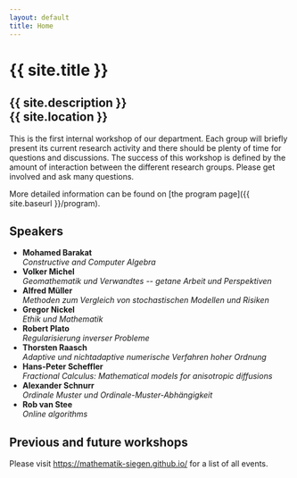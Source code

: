 ```yaml
---
layout: default
title: Home
---
```


# {{ site.title }}

## {{ site.description }}<br> {{ site.location }}

<!-- ## The idea of this workshop series in general -->

This is the first internal workshop of our department.
Each group will briefly present its current research activity and there should be plenty of time for questions and discussions.
The success of this workshop is defined by the amount of interaction between the different research groups. Please get involved and ask many questions.

More detailed information can be found on [the program page]({{ site.baseurl }}/program).

## Speakers

* **Mohamed Barakat** <br/>
  *Constructive and Computer Algebra*
* **Volker Michel** <br/>
  *Geomathematik und Verwandtes -- getane Arbeit und Perspektiven*
* **Alfred Müller** <br/>
  *Methoden zum Vergleich von stochastischen Modellen und Risiken*
* **Gregor Nickel** <br/>
  *Ethik und Mathematik*
* **Robert Plato** <br/>
  *Regularisierung inverser Probleme*
* **Thorsten Raasch** <br/>
  *Adaptive und nichtadaptive numerische Verfahren hoher Ordnung*
* **Hans-Peter Scheffler** <br/>
  *Fractional Calculus: Mathematical models for anisotropic diffusions*
* **Alexander Schnurr** <br/>
  *Ordinale Muster und Ordinale-Muster-Abhängigkeit*
* **Rob van Stee** <br/>
  *Online algorithms*

## Previous and future workshops

Please visit <https://mathematik-siegen.github.io/> for a list of all events.

